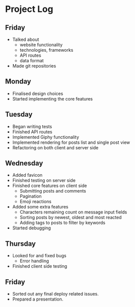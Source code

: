 # Project Log

## Friday

* Talked about
  * website functionality
  * technologies, frameworks
  * API routes
  * data format
* Made git repositories

## Monday

* Finalised design choices
* Started implementing the core features

## Tuesday

* Began writing tests
* Finished API routes
* Implemented Giphy functionality
* Implemented rendering for posts list and single post view
* Refactoring on both client and server side

## Wednesday

* Added favicon
* Finished testing on server side
* Finished core features on client side
  * Submitting posts and comments
  * Pagination
  * Emoji reactions
* Added some extra features
  * Characters remaining count on message input fields
  * Sorting posts by newest, oldest and most reacted
  * Adding tags to posts to filter by keywords
* Started debugging

## Thursday

* Looked for and fixed bugs
  * Error handling
* Finished client side testing

## Friday

* Sorted out any final deploy related issues.
* Prepared a presentation.
